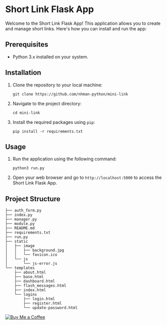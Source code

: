 # Short Link Flask App

Welcome to the Short Link Flask App! This application allows you to create and manage short links. Here's how you can install and run the app:

## Prerequisites

- Python 3.x installed on your system.

## Installation

1. Clone the repository to your local machine:
   ```
   git clone https://github.com/nhman-python/mini-link
   ```

2. Navigate to the project directory:
   ```
   cd mini-link
   ```

3. Install the required packages using `pip`:
   ```
   pip install -r requirements.txt
   ```

## Usage

1. Run the application using the following command:
   ```
   python3 run.py
   ```

2. Open your web browser and go to `http://localhost:5000` to access the Short Link Flask App.

## Project Structure


```
├── auth_form.py
├── index.py
├── manager.py
├── module.py
├── README.md
├── requirements.txt
├── run.py
├── static
│   ├── image
│   │   ├── background.jpg
│   │   └── favicon.ico
│   └── js
│       └── js-error.js
└── templates
    ├── about.html
    ├── base.html
    ├── dashboard.html
    ├── flash_messages.html
    ├── index.html
    └── logins
        ├── login.html
        ├── register.html
        └── update-password.html
```
[![Buy Me a Coffee](https://img.buymeacoffee.com/button-api/?url=<your-image-url>&emoji=<emoji>&slug=<your-slug>)](http://buymeacoffee.com/python.tips)
